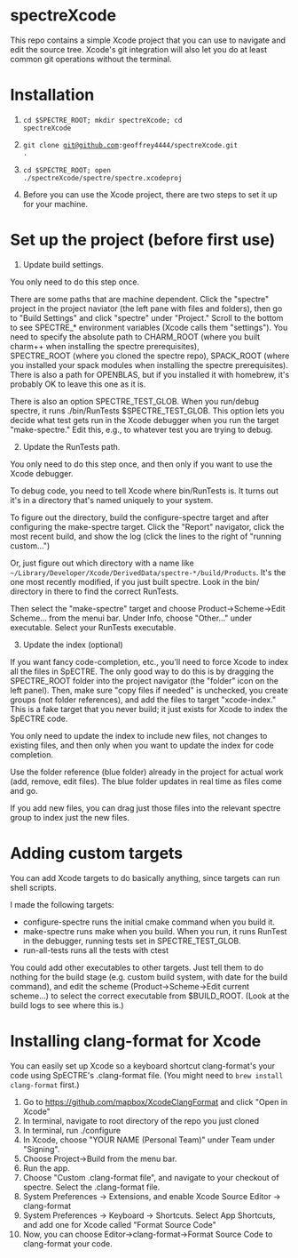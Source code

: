 # spectreXcode
This repo contains a simple Xcode project that you can use to navigate and 
edit the source tree. Xcode's git integration will also let you do at least 
common git operations without the terminal.

# Installation

1. <code>cd $SPECTRE_ROOT; mkdir spectreXcode; cd spectreXcode</code>
2. <code>git clone git@github.com:geoffrey4444/spectreXcode.git .</code>
3. <code>cd $SPECTRE_ROOT; open ./spectreXcode/spectre/spectre.xcodeproj</code>

4. Before you can use the Xcode project, there are two steps to set it up for your machine.

# Set up the project (before first use)

1. Update build settings. 

You only need to do this step once.

There are some paths that are machine dependent. 
Click the "spectre" project in the project naviator (the left pane with files and 
folders), then go to "Build Settings" and click "spectre" under "Project." 
Scroll to the bottom to see SPECTRE_* environment 
variables (Xcode calls them "settings"). 
You need to specify the absolute path to CHARM_ROOT (where you built charm++ when 
installing the spectre prerequisites),  
SPECTRE_ROOT (where you cloned the spectre repo), SPACK_ROOT (where you installed your 
spack modules when installing the 
spectre prerequisites). There is also a path for OPENBLAS, but if you installed it with 
homebrew, it's probably OK to leave this one as it is.

There is also an option SPECTRE_TEST_GLOB. When you run/debug spectre, it runs 
./bin/RunTests $SPECTRE_TEST_GLOB. This option lets you decide what test gets run in the 
Xcode debugger when you run the target "make-spectre." Edit this, e.g., to whatever 
test you are trying to debug.

2. Update the RunTests path.

You only need to do this step once, and then only if you want to use the Xcode debugger.

To debug code, you need to tell Xcode where bin/RunTests is. It turns out it's in a directory 
that's named uniquely to your system. 

To figure out the directory, build the configure-spectre 
target and after configuring the make-spectre target. Click the "Report" navigator, click 
the most recent build, and show the log (click the lines to the right of "running custom...")

Or, just figure out which directory with a name like 
<code>~/Library/Developer/Xcode/DerivedData/spectre-*/build/Products</code>. 
It's the one most recently modified, if you just built spectre. Look in the bin/ directory in 
there to find the correct RunTests.

Then select the "make-spectre" target and choose Product->Scheme->Edit Scheme... from the menui bar.
Under Info, choose "Other..." under executable. Select your RunTests executable.

3. Update the index (optional)

If you want fancy code-completion, etc., you'll need to force Xcode to index all the files in 
SpECTRE. The only good way to do this is by dragging the SPECTRE_ROOT folder into the 
project navigator (the "folder" icon on the left panel). Then, make sure "copy files if needed" 
is unchecked, you create groups (not folder references), and add the files to target 
"xcode-index." This is a fake target that you never build; it just exists for Xcode to 
index the SpECTRE code.

You only need to update the index to include new files, not changes to existing files, and 
then only when you want to update the index for code completion. 

Use the folder reference (blue folder) already in the project for actual work (add, remove, 
edit files). The blue folder updates in real time as files come and go. 

If you add new files, you can drag just those files into the relevant spectre group to index just the new files.

# Adding custom targets

You can add Xcode targets to do basically anything, since targets can run shell scripts.

I made the following targets:
* configure-spectre runs the initial cmake command when you build it.
* make-spectre runs make when you build. When you run, it runs RunTest in the debugger,
running tests set in SPECTRE_TEST_GLOB.
* run-all-tests runs all the tests with ctest

You could add other executables to other targets. Just tell them to do nothing for the build 
stage (e.g. custom build system, with date for the build command), and edit the scheme 
(Product->Scheme->Edit current scheme...) to 
select the correct executable from $BUILD_ROOT. (Look at the build logs to see where this is.)


# Installing clang-format for Xcode

You can easily set up Xcode so a keyboard shortcut clang-format's your code 
using SpECTRE's .clang-format file. (You might need to 
<code>brew install clang-format</code> first.)

1. Go to https://github.com/mapbox/XcodeClangFormat and click "Open in Xcode"
2. In terminal, navigate to root directory of the repo you just cloned 
3. In terminal, run ./configure
4. In Xcode, choose "YOUR NAME (Personal Team)" under Team under "Signing".
5. Choose Project->Build from the menu bar.
6. Run the app.
7. Choose "Custom .clang-format file", and navigate to your checkout of spectre. Select the 
.clang-format file.
8. System Preferences -> Extensions, and enable Xcode Source Editor -> clang-format
9. System Preferences -> Keyboard -> Shortcuts. Select App Shortcuts, and add one for 
Xcode called "Format Source Code"
10. Now, you can choose Editor->clang-format->Format Source Code to clang-format your 
code.


